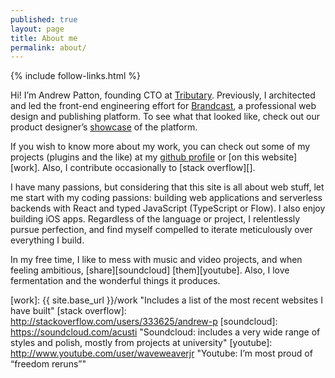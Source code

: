 ```yaml
---
published: true
layout: page
title: About me
permalink: about/
---
```

{% include follow-links.html %}
<p class="vcard">Hi! I’m <span class="fn">Andrew Patton</span>, founding <span class="title">CTO</span> at <a class="org url" href="https://www.tributary.stream">Tributary</a>. Previously, I architected and led the front-end engineering effort for <a href="https://brandcast.com">Brandcast</a>, a professional web design and publishing platform. To see what that looked like, check out our product designer’s <a href="https://jeremy-willer.getbrandcast.com">showcase</a> of the platform.</p>

If you wish to know more about my work, you can check out some of my projects (plugins and the like) at my [github profile][] or [on this website][work]. Also, I contribute occasionally to [stack overflow][].

I have many passions, but considering that this site is all about web stuff, let me start with my coding passions: building web applications and serverless backends with React and typed JavaScript (TypeScript or Flow). I also enjoy building iOS apps. Regardless of the language or project, I relentlessly pursue perfection, and find myself compelled to iterate meticulously over everything I build.

In my free time, I like to mess with music and video projects, and when feeling ambitious, [share][soundcloud] [them][youtube]. Also, I love fermentation and the wonderful things it produces.

[github profile]: https://github.com/acusti "WordPress plugins, mini sites, node.js-related forks, etc."
[work]: {{ site.base_url }}/work "Includes a list of the most recent websites I have built"
[stack overflow]: http://stackoverflow.com/users/333625/andrew-p
[soundcloud]: https://soundcloud.com/acusti "Soundcloud: includes a very wide range of styles and polish, mostly from projects at university"
[youtube]: http://www.youtube.com/user/waveweaverjr "Youtube: I’m most proud of “freedom reruns”"
